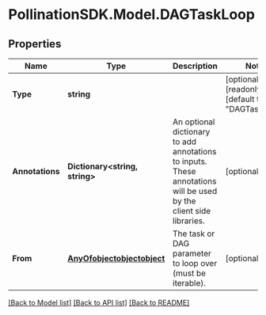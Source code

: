 
# PollinationSDK.Model.DAGTaskLoop

## Properties

Name | Type | Description | Notes
------------ | ------------- | ------------- | -------------
**Type** | **string** |  | [optional] [readonly] [default to "DAGTaskLoop"]
**Annotations** | **Dictionary&lt;string, string&gt;** | An optional dictionary to add annotations to inputs. These annotations will be used by the client side libraries. | [optional] 
**From** | [**AnyOfobjectobjectobject**](AnyOfobjectobjectobject.md) | The task or DAG parameter to loop over (must be iterable). | [optional] 

[[Back to Model list]](../README.md#documentation-for-models)
[[Back to API list]](../README.md#documentation-for-api-endpoints)
[[Back to README]](../README.md)

